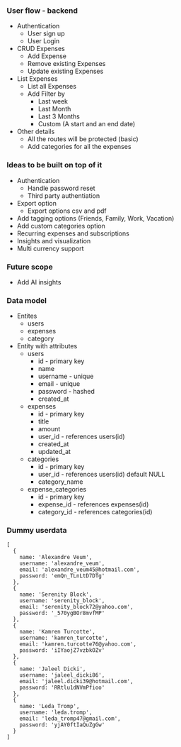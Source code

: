### User flow - backend

- Authentication
  - User sign up
  - User Login
- CRUD Expenses
  - Add Expense
  - Remove existing Expenses
  - Update existing Expenses
- List Expenses
  - List all Expenses
  - Add Filter by
    - Last week
    - Last Month
    - Last 3 Months
    - Custom (A start and an end date)
- Other details
  - All the routes will be protected (basic)
  - Add categories for all the expenses

### Ideas to be built on top of it

- Authentication
  - Handle password reset
  - Third party authentiation
- Export option
  - Export options csv and pdf
- Add tagging options (Friends, Family, Work, Vacation)
- Add custom categories option
- Recurring expenses and subscriptions
- Insights and visualization
- Multi currency support

### Future scope

- Add AI insights

### Data model

- Entites
  - users
  - expenses
  - category
- Entity with attributes
  - users
    - id - primary key
    - name
    - username - unique
    - email - unique
    - password - hashed
    - created_at
  - expenses
    - id - primary key
    - title
    - amount
    - user_id - references users(id)
    - created_at
    - updated_at
  - categories
    - id - primary key
    - user_id - references users(id) default NULL
    - category_name
  - expense_categories
    - id - primary key
    - expense_id - references expenses(id)
    - category_id - references categories(id)

### Dummy userdata

```
[
  {
    name: 'Alexandre Veum',
    username: 'alexandre_veum',
    email: 'alexandre_veum45@hotmail.com',
    password: 'emQn_TLnLtD7DTg'
  },
  {
    name: 'Serenity Block',
    username: 'serenity_block',
    email: 'serenity_block72@yahoo.com',
    password: '_570ygBOr8mvfMP'
  },
  {
    name: 'Kamren Turcotte',
    username: 'kamren_turcotte',
    email: 'kamren.turcotte76@yahoo.com',
    password: 'iIYaojZ7vzbkOZv'
  },
  {
    name: 'Jaleel Dicki',
    username: 'jaleel_dicki86',
    email: 'jaleel.dicki39@hotmail.com',
    password: 'RRtlu1dNVmPfioo'
  },
  {
    name: 'Leda Tromp',
    username: 'leda.tromp',
    email: 'leda_tromp47@gmail.com',
    password: 'yjAY0ftIaQuZgGw'
  }
]

```
